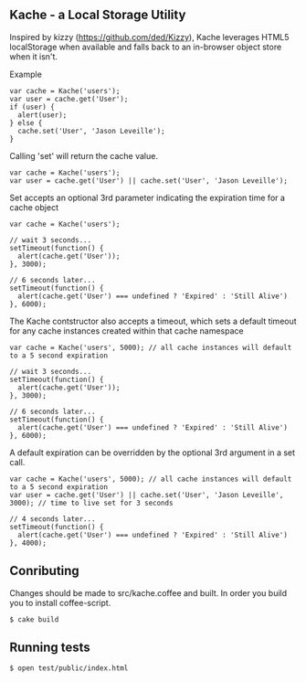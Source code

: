 Kache - a Local Storage Utility
-------------------------------

Inspired by kizzy (https://github.com/ded/Kizzy), Kache leverages HTML5 localStorage when available and falls back to an in-browser object store when it isn't.

Example

    var cache = Kache('users');
    var user = cache.get('User');
    if (user) {
      alert(user);
    } else {
      cache.set('User', 'Jason Leveille');
    }

Calling 'set' will return the cache value.

    var cache = Kache('users');
    var user = cache.get('User') || cache.set('User', 'Jason Leveille');

Set accepts an optional 3rd parameter indicating the expiration time for a cache object

    var cache = Kache('users');

    // wait 3 seconds...
    setTimeout(function() {
      alert(cache.get('User'));
    }, 3000);

    // 6 seconds later...
    setTimeout(function() {
      alert(cache.get('User') === undefined ? 'Expired' : 'Still Alive')
    }, 6000);

The Kache contstructor also accepts a timeout, which sets a default timeout for any cache instances created within that cache namespace

    var cache = Kache('users', 5000); // all cache instances will default to a 5 second expiration

    // wait 3 seconds...
    setTimeout(function() {
      alert(cache.get('User'));
    }, 3000);

    // 6 seconds later...
    setTimeout(function() {
      alert(cache.get('User') === undefined ? 'Expired' : 'Still Alive')
    }, 6000);

A default expiration can be overridden by the optional 3rd argument in a set call.

    var cache = Kache('users', 5000); // all cache instances will default to a 5 second expiration
    var user = cache.get('User') || cache.set('User', 'Jason Leveille', 3000); // time to live set for 3 seconds

    // 4 seconds later...
    setTimeout(function() {
      alert(cache.get('User') === undefined ? 'Expired' : 'Still Alive')
    }, 4000);

Conributing
-------------------------------
Changes should be made to src/kache.coffee and built.  In order you build you to install coffee-script.

    $ cake build

Running tests
-------------------------------

    $ open test/public/index.html

